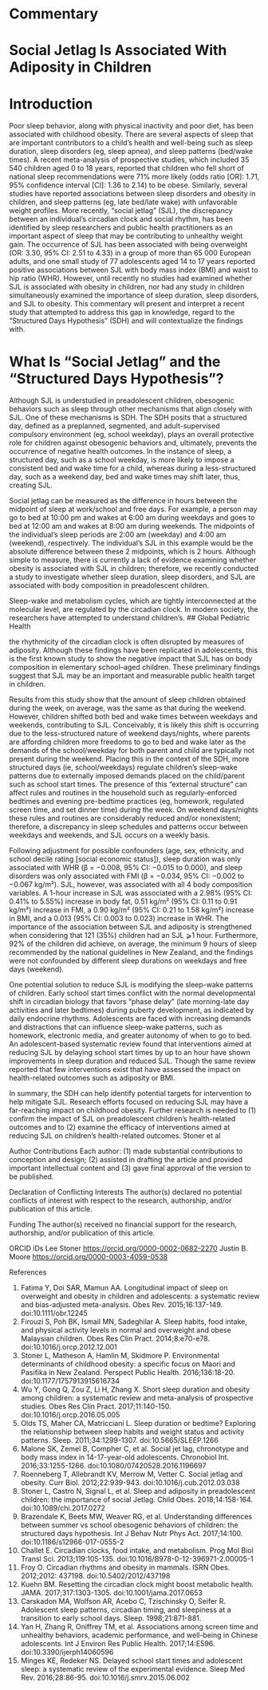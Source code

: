 # Commentary

# Social Jetlag Is Associated With Adiposity in Children

# Introduction

Poor sleep behavior, along with physical inactivity and poor diet, has been associated with childhood obesity. There are several aspects of sleep that are important contributors to a child’s health and well-being such as sleep duration, sleep disorders (eg, sleep apnea), and sleep patterns (bed/wake times). A recent meta-analysis of prospective studies, which included 35 540 children aged 0 to 18 years, reported that children who fell short of national sleep recommendations were 71% more likely (odds ratio [OR]: 1.71, 95% confidence interval [CI]: 1.36 to 2.14) to be obese. Similarly, several studies have reported associations between sleep disorders and obesity in children, and sleep patterns (eg, late bed/late wake) with unfavorable weight profiles. More recently, “social jetlag” (SJL), the discrepancy between an individual’s circadian clock and social rhythm, has been identified by sleep researchers and public health practitioners as an important aspect of sleep that may be contributing to unhealthy weight gain. The occurrence of SJL has been associated with being overweight (OR: 3.30, 95% CI: 2.51 to 4.33) in a group of more than 65 000 European adults, and one small study of 77 adolescents aged 14 to 17 years reported positive associations between SJL with body mass index (BMI) and waist to hip ratio (WHR). However, until recently no studies had examined whether SJL is associated with obesity in children, nor had any study in children simultaneously examined the importance of sleep duration, sleep disorders, and SJL to obesity. This commentary will present and interpret a recent study that attempted to address this gap in knowledge, regard to the “Structured Days Hypothesis” (SDH) and will contextualize the findings with.

# What Is “Social Jetlag” and the “Structured Days Hypothesis”?

Although SJL is understudied in preadolescent children, obesogenic behaviors such as sleep through other mechanisms that align closely with SJL. One of these mechanisms is SDH. The SDH posits that a structured day, defined as a preplanned, segmented, and adult-supervised compulsory environment (eg, school weekday), plays an overall protective role for children against obesogenic behaviors and, ultimately, prevents the occurrence of negative health outcomes. In the instance of sleep, a structured day, such as a school weekday, is more likely to impose a consistent bed and wake time for a child, whereas during a less-structured day, such as a weekend day, bed and wake times may shift later, thus, creating SJL.

Social jetlag can be measured as the difference in hours between the midpoint of sleep at work/school and free days. For example, a person may go to bed at 10:00 pm and wakes at 6:00 am during weekdays and goes to bed at 12:00 am and wakes at 8:00 am during weekends. The midpoints of the individual’s sleep periods are 2:00 am (weekday) and 4:00 am (weekend), respectively. The individual’s SJL in this example would be the absolute difference between these 2 midpoints, which is 2 hours. Although simple to measure, there is currently a lack of evidence examining whether obesity is associated with SJL in children; therefore, we recently conducted a study to investigate whether sleep duration, sleep disorders, and SJL are associated with body composition in preadolescent children.

Sleep-wake and metabolism cycles, which are tightly interconnected at the molecular level, are regulated by the circadian clock. In modern society, the researchers have attempted to understand children’s. ## Global Pediatric Health

the rhythmicity of the circadian clock is often disrupted by measures of adiposity. Although these findings have been replicated in adolescents, this is the first known study to show the negative impact that SJL has on body composition in elementary school–aged children. These preliminary findings suggest that SJL may be an important and measurable public health target in children.

Results from this study show that the amount of sleep children obtained during the week, on average, was the same as that during the weekend. However, children shifted both bed and wake times between weekdays and weekends, contributing to SJL. Conceivably, it is likely this shift is occurring due to the less-structured nature of weekend days/nights, where parents are affording children more freedoms to go to bed and wake later as the demands of the school/weekday for both parent and child are typically not present during the weekend. Placing this in the context of the SDH, more structured days (ie, school/weekdays) regulate children’s sleep-wake patterns due to externally imposed demands placed on the child/parent such as school start times. The presence of this “external structure” can affect rules and routines in the household such as regularly-enforced bedtimes and evening pre-bedtime practices (eg, homework, regulated screen time, and set dinner time) during the week. On weekend days/nights these rules and routines are considerably reduced and/or nonexistent; therefore, a discrepancy in sleep schedules and patterns occur between weekdays and weekends, and SJL occurs on a weekly basis.

Following adjustment for possible confounders (age, sex, ethnicity, and school decile rating [social economic status]), sleep duration was only associated with WHR (β = −0.008, 95% CI: −0.015 to 0.000), and sleep disorders was only associated with FMI (β = −0.034, 95% CI: −0.002 to −0.067 kg/m²). SJL, however, was associated with all 4 body composition variables. A 1-hour increase in SJL was associated with a 2.98% (95% CI: 0.41% to 5.55%) increase in body fat, 0.51 kg/m² (95% CI: 0.11 to 0.91 kg/m²) increase in FMI, a 0.90 kg/m² (95% CI: 0.21 to 1.58 kg/m²) increase in BMI, and a 0.013 (95% CI: 0.003 to 0.023) increase in WHR. The importance of the association between SJL and adiposity is strengthened when considering that 121 (35%) children had an SJL ⩾1 hour. Furthermore, 92% of the children did achieve, on average, the minimum 9 hours of sleep recommended by the national guidelines in New Zealand, and the findings were not confounded by different sleep durations on weekdays and free days (weekend).

One potential solution to reduce SJL is modifying the sleep-wake patterns of children. Early school start times conflict with the normal developmental shift in circadian biology that favors “phase delay” (late morning-late day activities and later bedtimes) during puberty development, as indicated by daily endocrine rhythms. Adolescents are faced with increasing demands and distractions that can influence sleep-wake patterns, such as homework, electronic media, and greater autonomy of when to go to bed. An adolescent-based systematic review found that interventions aimed at reducing SJL by delaying school start times by up to an hour have shown improvements in sleep duration and reduced SJL. Though the same review reported that few interventions exist that have assessed the impact on health-related outcomes such as adiposity or BMI.

In summary, the SDH can help identify potential targets for intervention to help mitigate SJL. Research efforts focused on reducing SJL may have a far-reaching impact on childhood obesity. Further research is needed to (1) confirm the impact of SJL on preadolescent children’s health-related outcomes and to (2) examine the efficacy of interventions aimed at reducing SJL on children’s health-related outcomes. Stoner et al

Author Contributions
Each author: (1) made substantial contributions to conception and design; (2) assisted in drafting the article and provided important intellectual content and (3) gave final approval of the version to be published.

Declaration of Conflicting Interests
The author(s) declared no potential conflicts of interest with respect to the research, authorship, and/or publication of this article.

Funding
The author(s) received no financial support for the research, authorship, and/or publication of this article.

ORCID iDs
Lee Stoner https://orcid.org/0000-0002-0682-2270
Justin B. Moore https://orcid.org/0000-0003-4059-0538

References
1. Fatima Y, Doi SAR, Mamun AA. Longitudinal impact of sleep on overweight and obesity in children and adolescents: a systematic review and bias-adjusted meta-analysis. Obes Rev. 2015;16:137-149. doi:10.1111/obr.12245
2. Firouzi S, Poh BK, Ismail MN, Sadeghilar A. Sleep habits, food intake, and physical activity levels in normal and overweight and obese Malaysian children. Obes Res Clin Pract. 2014;8:e70-e78. doi:10.1016/j.orcp.2012.12.001
3. Stoner L, Matheson A, Hamlin M, Skidmore P. Environmental determinants of childhood obesity: a specific focus on Maori and Pasifika in New Zealand. Perspect Public Health. 2016;136:18-20. doi:10.1177/1757913915616734
4. Wu Y, Gong Q, Zou Z, Li H, Zhang X. Short sleep duration and obesity among children: a systematic review and meta-analysis of prospective studies. Obes Res Clin Pract. 2017;11:140-150. doi:10.1016/j.orcp.2016.05.005
5. Olds TS, Maher CA, Matricciani L. Sleep duration or bedtime? Exploring the relationship between sleep habits and weight status and activity patterns. Sleep. 2011;34:1299-1307. doi:10.5665/SLEEP.1266
6. Malone SK, Zemel B, Compher C, et al. Social jet lag, chronotype and body mass index in 14-17-year-old adolescents. Chronobiol Int. 2016;33:1255-1266. doi:10.1080/07420528.2016.1196697
7. Roenneberg T, Allebrandt KV, Merrow M, Vetter C. Social jetlag and obesity. Curr Biol. 2012;22:939-943. doi:10.1016/j.cub.2012.03.038
8. Stoner L, Castro N, Signal L, et al. Sleep and adiposity in preadolescent children: the importance of social Jetlag. Child Obes. 2018;14:158-164. doi:10.1089/chi.2017.0272
9. Brazendale K, Beets MW, Weaver RG, et al. Understanding differences between summer vs school obesogenic behaviors of children: the structured days hypothesis. Int J Behav Nutr Phys Act. 2017;14:100. doi:10.1186/s12966-017-0555-2
10. Challet E. Circadian clocks, food intake, and metabolism. Prog Mol Biol Transl Sci. 2013;119:105-135. doi:10.1016/B978-0-12-396971-2.00005-1
11. Froy O. Circadian rhythms and obesity in mammals. ISRN Obes. 2012;2012: 437198. doi:10.5402/2012/437198
12. Kuehn BM. Resetting the circadian clock might boost metabolic health. JAMA. 2017;317:1303-1305. doi:10.1001/jama.2017.0653
13. Carskadon MA, Wolfson AR, Acebo C, Tzischinsky O, Seifer R. Adolescent sleep patterns, circadian timing, and sleepiness at a transition to early school days. Sleep. 1998;21:871-881.
14. Yan H, Zhang R, Oniffrey TM, et al. Associations among screen time and unhealthy behaviors, academic performance, and well-being in Chinese adolescents. Int J Environ Res Public Health. 2017;14:E596. doi:10.3390/ijerph14060596
15. Minges KE, Redeker NS. Delayed school start times and adolescent sleep: a systematic review of the experimental evidence. Sleep Med Rev. 2016;28:86-95. doi:10.1016/j.smrv.2015.06.002 